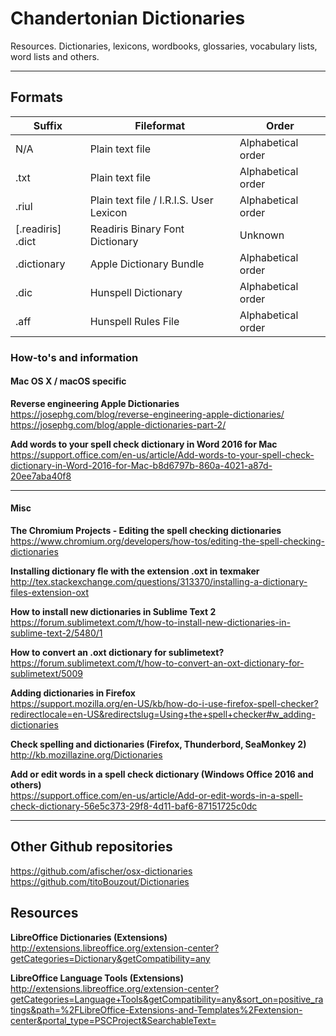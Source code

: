 #  Chandertonian Dictionaries
Resources. 
Dictionaries, lexicons, wordbooks, glossaries, vocabulary lists, word lists and others. 



---

## Formats

| Suffix | Fileformat | Order |
|      ---|      ---|       ---|
| N/A  | Plain text file | Alphabetical order |
| .txt  | Plain text file | Alphabetical order |
| .riul  | Plain text file / I.R.I.S. User Lexicon | Alphabetical order |
| [.readiris] .dict  | Readiris Binary Font Dictionary | Unknown |
| .dictionary | Apple Dictionary Bundle  | Alphabetical order |
| .dic | Hunspell Dictionary | Alphabetical order |
| .aff | Hunspell Rules File | Alphabetical order |


### How-to's and information



#### Mac OS X / macOS specific

**Reverse engineering Apple Dictionaries**     
https://josephg.com/blog/reverse-engineering-apple-dictionaries/     
https://josephg.com/blog/apple-dictionaries-part-2/

**Add words to your spell check dictionary in Word 2016 for Mac**       
https://support.office.com/en-us/article/Add-words-to-your-spell-check-dictionary-in-Word-2016-for-Mac-b8d6797b-860a-4021-a87d-20ee7aba40f8

---------------------------------------------------------------------------------------------------

#### Misc

**The Chromium Projects - Editing the spell checking dictionaries**       
https://www.chromium.org/developers/how-tos/editing-the-spell-checking-dictionaries


**Installing dictionary fle with the extension .oxt in texmaker**     
http://tex.stackexchange.com/questions/313370/installing-a-dictionary-files-extension-oxt


**How to install new dictionaries in Sublime Text 2**      
https://forum.sublimetext.com/t/how-to-install-new-dictionaries-in-sublime-text-2/5480/1

**How to convert an .oxt dictionary for sublimetext?**       
https://forum.sublimetext.com/t/how-to-convert-an-oxt-dictionary-for-sublimetext/5009

**Adding dictionaries in Firefox**      
https://support.mozilla.org/en-US/kb/how-do-i-use-firefox-spell-checker?redirectlocale=en-US&redirectslug=Using+the+spell+checker#w_adding-dictionaries

**Check spelling  and dictionaries (Firefox, Thunderbord, SeaMonkey 2)**       
http://kb.mozillazine.org/Dictionaries


**Add or edit words in a spell check dictionary (Windows Office 2016 and others)**       
https://support.office.com/en-us/article/Add-or-edit-words-in-a-spell-check-dictionary-56e5c373-29f8-4d11-baf6-87151725c0dc

---------------------------------------------------------------------------------------------------


## Other Github repositories

https://github.com/afischer/osx-dictionaries     
https://github.com/titoBouzout/Dictionaries    


## Resources

**LibreOffice Dictionaries (Extensions)**      
http://extensions.libreoffice.org/extension-center?getCategories=Dictionary&getCompatibility=any

**LibreOffice Language Tools (Extensions)**    
http://extensions.libreoffice.org/extension-center?getCategories=Language+Tools&getCompatibility=any&sort_on=positive_ratings&path=%2FLibreOffice-Extensions-and-Templates%2Fextension-center&portal_type=PSCProject&SearchableText=
